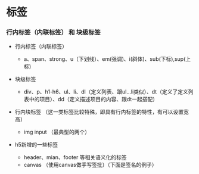 # 标签

### 行内标签（内联标签） 和 块级标签

- 行内标签（内联标签）
  * a、span、strong、u（下划线）、em(强调)、i(斜体)、sub(下标),sup(上标)

- 块级标签
  * div、p、h1-h6、ul、li、dl（定义列表、跟ul…li类似）、dt（定义了定义列表中的项目）、dd（定义描述项目的内容、跟dt一起搭配）

- 行内块标签 （这一类标签比较特殊，即具有行内标签的特性，有可以设置宽高）
  * img input （最典型的两个）

- h5新增的一些标签
  * header、mian、footer 等相关语义化的标签
  * canvas （使用canvas做手写签批）（下面是签名的例子）


<canvas-sign />

















<back-to-top />